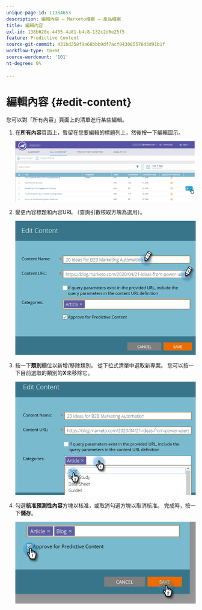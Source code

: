 ```yaml
---
unique-page-id: 11384653
description: 編輯內容 — Marketo檔案 — 產品檔案
title: 編輯內容
exl-id: 138b620e-4435-4a81-b4c8-132c2d6e25f5
feature: Predictive Content
source-git-commit: 431bd258f9a68bbb9df7acf043085578d3d91b1f
workflow-type: tm+mt
source-wordcount: '101'
ht-degree: 0%

---
```


# 編輯內容 {#edit-content}

您可以對「所有內容」頁面上的清單進行某些編輯。

1. 在&#x200B;**所有內容**&#x200B;頁面上，暫留在您要編輯的標題列上，然後按一下編輯圖示。

   ![](assets/image2017-10-3-9-3a8-3a1.png)

1. 變更內容標題和內容URL （查詢引數核取方塊為選用）。

   ![](assets/edit-content-2.png)

1. 按一下&#x200B;**類別**&#x200B;欄位以新增/移除類別。 從下拉式清單中選取新專案。 您可以按一下目前選取的類別的&#x200B;**X**&#x200B;來移除它。

   ![](assets/edit-content-3.png)

1. 勾選&#x200B;**核准預測性內容**&#x200B;方塊以核准，或取消勾選方塊以取消核准。 完成時，按一下&#x200B;**儲存**。

   ![](assets/edit-content-4.png)
